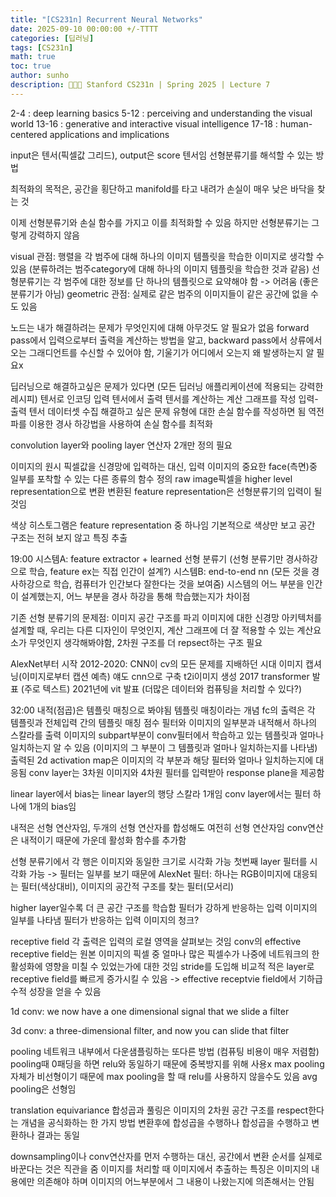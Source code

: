```yaml
---
title: "[CS231n] Recurrent Neural Networks"
date: 2025-09-10 00:00:00 +/-TTTT
categories: [딥러닝]
tags: [CS231n]
math: true
toc: true
author: sunho
description: 👨‍👧‍👧 Stanford CS231n | Spring 2025 | Lecture 7
---
```


2-4	: deep learning basics
5-12	: perceiving and understanding the visual world
13-16	: generative and interactive visual intelligence
17-18	: human-centered applications and implications

<Recap>
input은 텐서(픽셀값 그리드), output은 score 텐서임
선형분류기를 해석할 수 있는 방법

최적화의 목적은, 공간을 횡단하고 manifold를 타고 내려가 손실이 매우 낮은 바닥을 찾는 것

이제 선형분류기와 손실 함수를 가지고 이를 최적화할 수 있음
하지만 선형분류기는 그렇게 강력하지 않음

visual 관점: 행렬을 각 범주에 대해 하나의 이미지 템플릿을 학습한 이미지로 생각할 수 있음 (분류하려는 범주category에 대해 하나의 이미지 템플릿을 학습한 것과 같음)
선형분류기는 각 범주에 대한 정보를 단 하나의 템플릿으로 요약해야 함 -> 어려움 (좋은 분류기가 아님)
geometric 관점: 실제로 같은 범주의 이미지들이 같은 공간에 없을 수도 있음

노드는 내가 해결하려는 문제가 무엇인지에 대해 아무것도 알 필요가 없음
forward pass에서 입력으로부터 출력을 계산하는 방법을 알고, backward pass에서 상류에서 오는 그래디언트를 수신할 수 있어야 함, 기울기가 어디에서 오는지 왜 발생하는지 알 필요x

딥러닝으로 해결하고싶은 문제가 있다면 (모든 딥러닝 애플리케이션에 적용되는 강력한 레시피)
텐서로 인코딩
입력 텐서에서 출력 텐서를 계산하는 계산 그래프를 작성
입력-출력 텐서 데이터셋 수집
해결하고 싶은 문제 유형에 대한 손실 함수를 작성하면 됨
역전파를 이용한 경사 하강법을 사용하여 손실 함수를 최적화

<CNN>
convolution layer와 pooling layer 연산자 2개만 정의 필요

이미지의 원시 픽셀값을 신경망에 입력하는 대신,  입력 이미지의 중요한 face(측면)중 일부를 포착할 수 있는 다른 종류의 함수 정의
raw image픽셀을 higher level representation으로 변환
변환된 feature representation은 선형분류기의 입력이 될 것임

색상 히스토그램은 feature representation 중 하나임
기본적으로 색상만 보고 공간 구조는 전혀 보지 않고 특징 추출

19:00
시스템A: feature extractor + learned 선형 분류기 (선형 분류기만 경사하강으로 학습, feature ex는 직접 인간이 설계?)
시스템B: end-to-end nn (모든 것을 경사하강으로 학습, 컴퓨터가 인간보다 잘한다는 것을 보여줌)
시스템의 어느 부분을 인간이 설계했는지, 어느 부분을 경사 하강을 통해 학습했는지가 차이점

기존 선형 분류기의 문제점: 이미지 공간 구조를 파괴
이미지에 대한 신경망 아키텍처를 설계할 때, 우리는 다른 디자인이 무엇인지, 계산 그래프에 더 잘 적용할 수 있는 계산요소가 무엇인지 생각해봐야함, 2차원 구조를 더 repsect하는 구조 필요

AlexNet부터 시작
2012-2020: CNN이 cv의 모든 문제를 지배하던 시대
이미지 캡셔닝(이미지로부터 캡션 예측) 얘도 cnn으로 구축
t2i이미지 생성
2017 transformer 발표 (주로 텍스트)
2021년에 vit 발표 (더많은 데이터와 컴퓨팅을 처리할 수 있다?)

32:00
내적(점곱)은 템플릿 매칭으로 봐야됨
템플릿 매칭이라는 개념
fc의 출력은 각 템플릿과 전체입력 간의 템플릿 매칭 점수
필터와 이미지의 일부분과 내적해서 하나의 스칼라를 출력
이미지의 subpart부분이 conv필터에서 학습하고 있는 템플릿과 얼마나 일치하는지 알 수 있음
(이미지의 그 부분이 그 템플릿과 얼마나 일치하는지를 나타냄)
출력된 2d activation map은 이미지의 각 부분과 해당 필터와 얼마나 일치하는지에 대응됨
conv layer는 3차원 이미지와 4차원 필터를 입력받아 response plane을 제공함

linear layer에서 bias는 linear layer의 행당 스칼라 1개임
conv layer에서는 필터 하나에 1개의 bias임

내적은 선형 연산자임, 두개의 선형 연산자를 합성해도 여전히 선형 연산자임
conv연산은 내적이기 때문에 가운데 활성화 함수를 추가함

선형 분류기에서 각 행은 이미지와 동일한 크기로 시각화 가능
첫번째 layer 필터를 시각화 가능 -> 필터는 일부를 보기 때문에
AlexNet 필터: 하나는 RGB이미지에 대응되는 필터(색상대비), 이미지의 공간적 구조를 찾는 필터(모서리)

higher layer일수록 더 큰 공간 구조를 학습함
필터가 강하게 반응하는 입력 이미지의 일부를 나타냄
필터가 반응하는 입력 이미지의 청크?

receptive field
각 출력은 입력의 로컬 영역을 살펴보는 것임
conv의 effective receptive field는 원본 이미지의 픽셀 중 얼마나 많은 픽셀수가 나중에 네트워크의 한 활성화에 영향을 미칠 수 있었는가에 대한 것임
stride를 도입해 비교적 적은 layer로 receptive field를 빠르게 증가시킬 수 있음
-> effective receptvie field에서 기하급수적 성장을 얻을 수 있음

1d conv: we now have a one dimensional signal that we slide a filter

3d conv: a three-dimensional filter, and now you can slide that filter

pooling
네트워크 내부에서 다운샘플링하는 또다른 방법 (컴퓨팅 비용이 매우 저렴함)
pooling때 0패딩을 하면 relu와 동일하기 때문에 중복방지를 위해 사용x
max pooling 자체가 비선형이기 때문에 max pooling을 할 때 relu를 사용하지 않을수도 있음
avg pooling은 선형임

translation equivariance
합성곱과 풀링은 이미지의 2차원 공간 구조를 respect한다는 개념을 공식화하는 한 가지 방법
변환후에 합성곱을 수행하나 합성곱을 수행하고 변환하나 결과는 동일

downsampling이나 conv연산자를 먼저 수행하는 대신, 공간에서 변환 순서를 실제로 바꾼다는 것은 직관을 줌
이미지를 처리할 때 이미지에서 추출하는 특징은 이미지의 내용에만 의존해야 하며 이미지의 어느부분에서 그 내용이 나왔는지에 의존해서는 안됨

